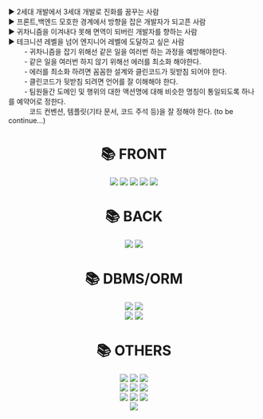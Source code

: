 ▶ 2세대 개발에서 3세대 개발로 진화를 꿈꾸는 사람 <br>
▶ 프론트,백엔드 모호한 경계에서 방향을 잡은 개발자가 되고픈 사람 <br>
▶ 귀차니즘을 이겨내다 못해 면역이 되버린 개발자를 향하는 사람 <br>
▶ 테크니션 레벨을 넘어 엔지니어 레벨에 도달하고 싶은 사람 <br>
&emsp;&emsp;  - 귀차니즘을 잡기 위해선 같은 일을 여러번 하는 과정을 예방해야한다. <br>
&emsp;&emsp;  - 같은 일을 여러번 하지 않기 위해선 에러를 최소화 해야한다. <br>
&emsp;&emsp;  - 에러를 최소화 하려면 꼼꼼한 설계와 클린코드가 뒷받침 되어야 한다. <br>
&emsp;&emsp;  - 클린코드가 뒷받침 되려면 언어를 잘 이해해야 한다. <br>
&emsp;&emsp;  - 팀원들간 도메인 및 행위의 대한 액션명에 대해 비슷한 명칭이 통일되도록 하나를 예약어로 정한다.<br>
&emsp;&emsp;&emsp;코드 컨벤션, 템플릿(기타 문서, 코드 주석 등)을 잘 정해야 한다. (to be continue...)  <br>


<div align=center><h1>📚 FRONT </h1></div>

<div align=center> 
  <img src="https://img.shields.io/badge/html5-E34F26?style=for-the-badge&logo=html5&logoColor=white"> 
  <img src="https://img.shields.io/badge/css-1572B6?style=for-the-badge&logo=css3&logoColor=white"> 
  <img src="https://img.shields.io/badge/javascript-F7DF1E?style=for-the-badge&logo=javascript&logoColor=black"> 
  <img src="https://img.shields.io/badge/jquery-0769AD?style=for-the-badge&logo=jquery&logoColor=white">
  <img src="https://img.shields.io/badge/bootstrap-7952B3?style=for-the-badge&logo=bootstrap&logoColor=white">
</div>

<div align=center><h1>📚 BACK </h1></div>
<div align=center> 
  <img src="https://img.shields.io/badge/java-007396?style=for-the-badge&logo=java&logoColor=white"> 
  <img src="https://img.shields.io/badge/spring-6DB33F?style=for-the-badge&logo=spring&logoColor=white"> 
</div>

<div align=center><h1>📚 DBMS/ORM </h1></div>
<div align=center> 
  <img src="https://img.shields.io/badge/oracle-F80000?style=for-the-badge&logo=oracle&logoColor=white"> 
  <img src="https://img.shields.io/badge/mysql-4479A1?style=for-the-badge&logo=mysql&logoColor=white"><br>
  <img src="https://img.shields.io/badge/mybatis-826F80?style=for-the-badge&logo=mybatis&logoColor=white">
  <img src="https://img.shields.io/badge/ibatis-47302E?style=for-the-badge&logo=ibatis&logoColor=white">
</div>

<div align=center><h1>📚 OTHERS </h1></div>

<div align=center> 
  <img src="https://img.shields.io/badge/Windows%2011-%230079d5.svg?style=for-the-badge&logo=Windows%2011&logoColor=white">
  <img src="https://img.shields.io/badge/linux-FCC624?style=for-the-badge&logo=linux&logoColor=black"> 
  <img src="https://img.shields.io/badge/apache tomcat-F8DC75?style=for-the-badge&logo=apachetomcat&logoColor=white">
  <br>
  <img src="https://img.shields.io/badge/subversion-%23809CC9.svg?style=for-the-badge&logo=subversion&logoColor=white">
  <img src="https://img.shields.io/badge/github-181717?style=for-the-badge&logo=github&logoColor=white">
  <img src="https://img.shields.io/badge/git-F05032?style=for-the-badge&logo=git&logoColor=white">
  <br>
  <img src="https://img.shields.io/badge/Eclipse-FE7A16.svg?style=for-the-badge&logo=Eclipse&logoColor=white">
  <img src="https://img.shields.io/badge/IntelliJIDEA-000000.svg?style=for-the-badge&logo=intellij-idea&logoColor=white">
  <img src="https://img.shields.io/badge/sublime_text-%23575757.svg?style=for-the-badge&logo=sublime-text&logoColor=important">
  <br>
  <img src="https://img.shields.io/badge/redmine-B82647.svg?style=for-the-badge&logo=redmine&logoColor=important">
  <!--
  <img src="https://img.shields.io/badge/react-61DAFB?style=for-the-badge&logo=react&logoColor=black"> 
  <img src="https://img.shields.io/badge/vue.js-4FC08D?style=for-the-badge&logo=vue.js&logoColor=white"> 
  <img src="https://img.shields.io/badge/angular.js-DD0031?style=for-the-badge&logo=angularjs&logoColor=white">
  <img src="https://img.shields.io/badge/node.js-339933?style=for-the-badge&logo=Node.js&logoColor=white">
  <br>
  -->
</div>
